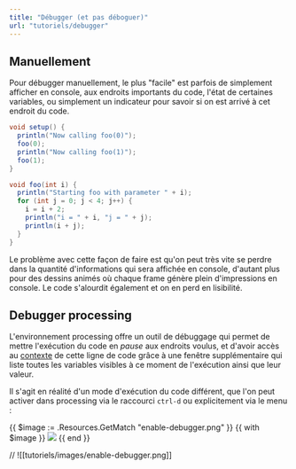 ```yaml
---
title: "Débugger (et pas déboguer)"
url: "tutoriels/debugger"
---
```


## Manuellement
Pour débugger manuellement, le plus "facile" est parfois de simplement afficher en console, aux endroits importants du code, l'état de certaines variables, ou simplement un indicateur pour savoir si on est arrivé à cet endroit du code.

```java
void setup() {
  println("Now calling foo(0)");
  foo(0);
  println("Now calling foo(1)");
  foo(1);
}

void foo(int i) {
  println("Starting foo with parameter " + i);
  for (int j = 0; j < 4; j++) {
    i = i + 2;
    println("i = " + i, "j = " + j);
    println(i + j);
  }
}
```

Le problème avec cette façon de faire est qu'on peut très vite se perdre dans la quantité d'informations qui sera affichée en console, d'autant plus pour des dessins animés où chaque frame génère plein d'impressions en console. Le code s'alourdit également et on en perd en lisibilité.

## Debugger processing
L'environnement processing offre un outil de débuggage qui permet de mettre l'exécution du code en *pause* aux endroits voulus, et d'avoir accès au [contexte](cours/07-blocs-contextes.md) de cette ligne de code grâce à une fenêtre supplémentaire qui liste toutes les variables visibles à ce moment de l'exécution ainsi que leur valeur.

Il s'agit en réalité d'un mode d'exécution du code différent, que l'on peut activer dans processing via le raccourci `ctrl-d` ou explicitement via le menu :

{{ $image := .Resources.GetMatch "enable-debugger.png" }} {{ with $image }} <img src="{{ .RelPermalink }}" width="{{ .Width }}" height="{{ .Height }}"> {{ end }}

//
![[tutoriels/images/enable-debugger.png]]